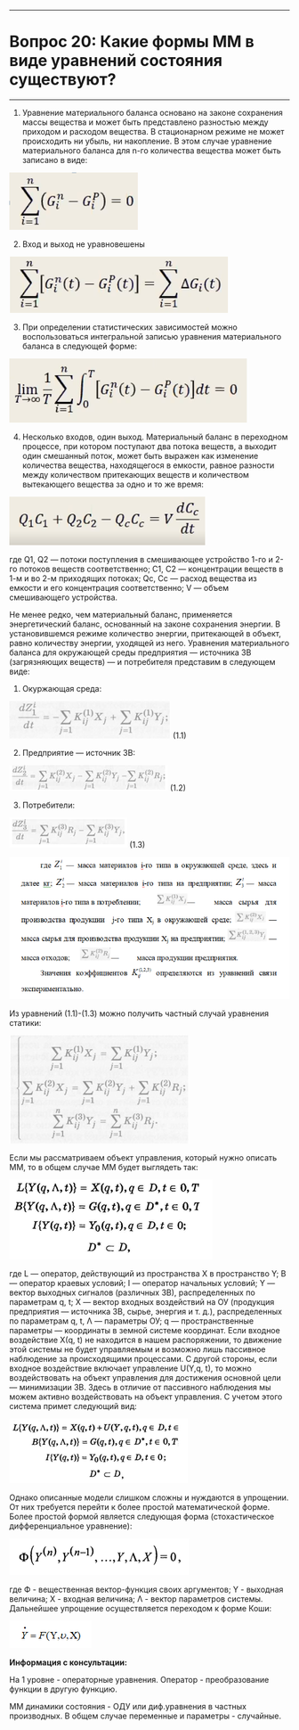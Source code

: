 ___
# Вопрос 20: Какие формы ММ в виде уравнений состояния существуют?
___

1. Уравнение материального баланса основано на законе сохранения массы вещества и может быть представлено разностью между приходом и расходом вещества. В стационарном режиме не может происходить ни убыль, ни накопление. В этом случае уравнение материального баланса для n-го количества вещества может быть записано в виде: 

![formula0](../resources/imgs/20-0.png)

2. Вход и выход не уравновешены

![formula1](../resources/imgs/20-1.png)

3. При определении статистических зависимостей можно воспользоваться интегральной записью уравнения материального баланса в следующей форме:

![formula2](../resources/imgs/20-2.png)

4. Несколько входов, один выход. Материальный баланс в переходном процессе, при котором поступают два потока веществ, а выходит один смешанный поток, может быть выражен как изменение количества вещества, находящегося в емкости, равное разности между количеством притекающих веществ и количеством вытекающего вещества за одно и то же время:

![formula3](../resources/imgs/20-3.png)

где Q1, Q2 — потоки поступления в смешивающее устройство 1-го и 2-го потоков веществ соответственно; C1, С2 — концентрации веществ в 1-м и во 2-м приходящих потоках; Qc, Сс — расход вещества из емкости и его концентрация соответственно; V — объем смешивающего устройства.

Не менее редко, чем материальный баланс, применяется энергетический баланс, основанный на законе сохранения энергии. В установившемся режиме количество энергии, притекающей в объект, равно количеству энергии, уходящей из него.
Уравнения материального баланса для окружающей среды предприятия — источника ЗВ (загрязняющих веществ) — и потребителя представим в следующем виде:
1. Окуржающая среда:

![formula4](../resources/imgs/20-4.png) (1.1)

2. Предприятие — источник ЗВ:

![formula5](../resources/imgs/20-5.png) (1.2)

3. Потребители: 

![formula6](../resources/imgs/20-6.png) (1.3)

![formula7](../resources/imgs/20-7.png)

Из уравнений (1.1)-(1.3) можно получить частный случай уравнения статики:

![formula8](../resources/imgs/20-8.png)

Если мы рассматриваем объект управления, который нужно описать ММ, то в общем случае ММ будет выглядеть так:

![formula9](../resources/imgs/20-9.png)

где L — оператор, действующий из пространства X в пространство Y; В — оператор краевых условий; I — оператор начальных условий; Y — вектор выходных сигналов (различных ЗВ), распределенных по параметрам q, t; X — вектор входных воздействий на ОУ (продукция предприятия — источника ЗВ, сырье, энергия и т. д.), распределенных по параметрам q, t, Λ — параметры ОУ; q — пространственные параметры — координаты в земной системе координат.
Если входное воздействие Х(q, t) не находится в нашем распоряжении, то движение этой системы не будет управляемым и возможно лишь пассивное наблюдение за происходящими процессами. С другой стороны, если входное воздействие включает управление U(Y,q, t), то можно воздействовать на объект управления для достижения основной цели — минимизации ЗВ.
Здесь в отличие от пассивного наблюдения мы можем активно воздействовать на объект управления. С учетом этого система примет следующий вид:

![formula10](../resources/imgs/20-10.png)

Однако описанные модели слишком сложны и нуждаются в упрощении. От них требуется перейти к более простой математической форме. Более простой формой является следующая форма (стохастическое дифференциальное уравнение): 

![formula11](../resources/imgs/20-11.png)

где Ф - вещественная вектор-функция своих аргументов;  Y - выходная величина; X - входная величина; Λ - вектор параметров системы. 
Дальнейшее упрощение осуществляется переходом к форме Коши:

![formula12](../resources/imgs/20-12.png)


**Информация с консультации:**

На 1 уровне - операторные уравнения. Оператор - преобразование функции в другую функцию.

ММ динамики состояния - ОДУ или диф.уравнения в частных производных. В общем случае переменные и параметры - случайные.


